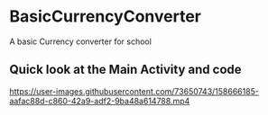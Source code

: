 # BasicCurrencyConverter
A basic Currency converter for school 
## Quick look at the Main Activity and code 


https://user-images.githubusercontent.com/73650743/158666185-aafac88d-c860-42a9-adf2-9ba48a614788.mp4

